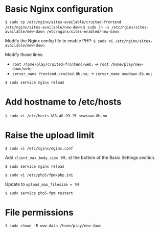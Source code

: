 # Basic Nginx configuration

`$ sudo cp /etc/nginx/sites-available/cruited-frontend /etc/nginx/sites-available/new-dawn`
`$ sudo ln -s /etc/nginx/sites-available/new-dawn /etc/nginx/sites-enabled/new-dawn`

Modify the Nginx config file to enable PHP:
`$ sudo vi /etc/nginx/sites-available/new-dawn`

Modify those lines:

- `root /home/play/cruited-frontend/web;` -> `root /home/play/new-dawn/web;`
- `server_name frontend.cruited.8b.nu;` -> `server_name newdawn.8b.nu;`

`$ sudo service nginx reload`


# Add hostname to /etc/hosts

`$ sudo vi /etc/hosts`
`188.40.99.15 newdawn.8b.nu`


# Raise the upload limit

`$ sudo vi /etc/nginx/nginx.conf`

Add `client_max_body_size 8M;` at the bottom of the Basic Settings section.

`$ sudo service nginx reload`

`$ sudo vi /etc/php5/fpm/php.ini`

Update to `upload_max_filesize = 7M`

`$ sudo service php5-fpm restart`


# File permissions

`$ sudo chown -R www-data /home/play/new-dawn`
